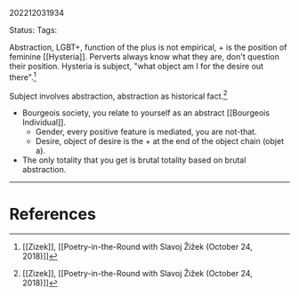 202212031934

Status: 
Tags: 

Abstraction, LGBT+, function of the plus is not empirical, + is the position of feminine [[Hysteria]]. Perverts always know what they are, don't question their position. Hysteria is subject, "what object am I for the desire out there".[^1]

Subject involves abstraction, abstraction as historical fact.[^1]
- Bourgeois society, you relate to yourself as an abstract [[Bourgeois Individual]].
	- Gender, every positive feature is mediated, you are not-that.
	- Desire, object of desire is the + at the end of the object chain (objet a).
- The only totality that you get is brutal totality based on brutal abstraction.

---
# References

[^1]: [[Zizek]], [[Poetry-in-the-Round with Slavoj Žižek (October 24, 2018)]]